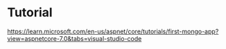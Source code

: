 # Tutorial
https://learn.microsoft.com/en-us/aspnet/core/tutorials/first-mongo-app?view=aspnetcore-7.0&tabs=visual-studio-code